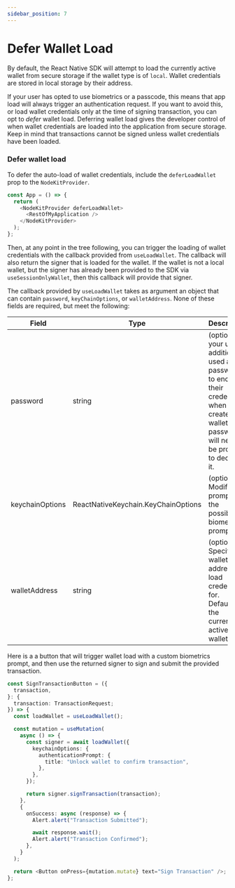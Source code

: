 ```yaml
---
sidebar_position: 7
---
```


# Defer Wallet Load

By default, the React Native SDK will attempt to load the currently active wallet from secure storage if the wallet type is of `local`. Wallet credentials are stored in local storage by their address.

If your user has opted to use biometrics or a passcode, this means that app load will always trigger an authentication request. If you want to avoid this, or load wallet credentials only at the time of signing transaction, you can opt to _defer_ wallet load. Deferring wallet load gives the developer control of when wallet credentials are loaded into the application from secure storage. Keep in mind that transactions cannot be signed unless wallet credentials have been loaded.

### Defer wallet load

To defer the auto-load of wallet credentials, include the `deferLoadWallet` prop to the `NodeKitProvider`.

```typescript
const App = () => {
  return (
    <NodeKitProvider deferLoadWallet>
      <RestOfMyApplication />
    </NodeKitProvider>
  );
};
```

Then, at any point in the tree following, you can trigger the loading of wallet credentials with the callback provided from `useLoadWallet`. The callback will also return the signer that is loaded for the wallet. If the wallet is not a local wallet, but the signer has already been provided to the SDK via `useSessionOnlyWallet`, then this callback will provide that signer.

The callback provided by `useLoadWallet` takes as argument an object that can contain `password`, `keyChainOptions`, or `walletAddress`. None of these fields are required, but meet the following:

| Field           | Type                                | Description                                                                                                                                                           |
| --------------- | ----------------------------------- | --------------------------------------------------------------------------------------------------------------------------------------------------------------------- |
| password        | string                              | (optional) If your user additionally used a password to encrypt their credentials when they created the wallet, that password will need to be provided to decrypt it. |
| keychainOptions | ReactNativeKeychain.KeyChainOptions | (optional) Modify the prompt for the possible biometrics prompt                                                                                                       |
| walletAddress   | string                              | (optional) Specify the wallet address to load credentials for. Defaults to the currently active wallet.                                                               |

Here is a a button that will trigger wallet load with a custom biometrics prompt, and then use the returned signer to sign and submit the provided transaction.

```typescript
const SignTransactionButton = ({
  transaction,
}: {
  transaction: TransactionRequest;
}) => {
  const loadWallet = useLoadWallet();

  const mutation = useMutation(
    async () => {
      const signer = await loadWallet({
        keychainOptions: {
          authenticationPrompt: {
            title: "Unlock wallet to confirm transaction",
          },
        },
      });

      return signer.signTransaction(transaction);
    },
    {
      onSuccess: async (response) => {
        Alert.alert("Transaction Submitted");

        await response.wait();
        Alert.alert("Transaction Confirmed");
      },
    }
  );

  return <Button onPress={mutation.mutate} text="Sign Transaction" />;
};
```
